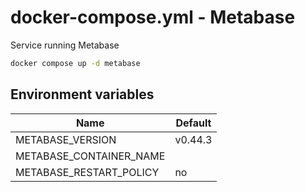 # docker-compose.yml - Metabase

Service running Metabase

```bash
docker compose up -d metabase
```

## Environment variables

| **Name**                | **Default** |
| ----------------------- | ----------- |
| METABASE_VERSION        | v0.44.3     |
| METABASE_CONTAINER_NAME |             |
| METABASE_RESTART_POLICY | no          |
